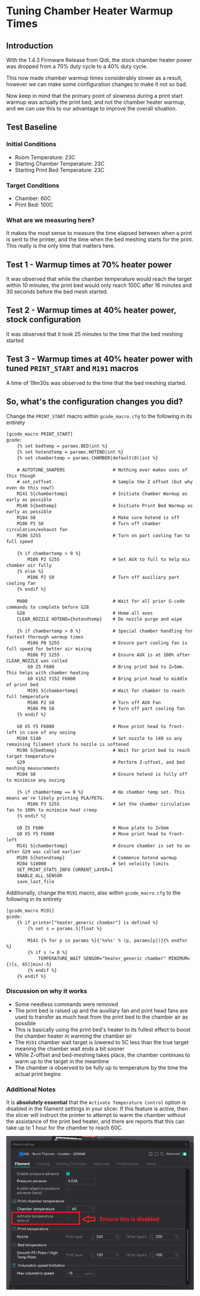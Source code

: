 # Tuning Chamber Heater Warmup Times

## Introduction

With the 1.4.3 Firmware Release from Qidi, the stock chamber heater power was dropped from a 70% duty cycle to a 40% duty cycle.

This now made chamber warmup times considerably slower as a result, however we can make some configuration changes to make it not so bad.

Now keep in mind that the primary point of slowness during a print start warmup was actually the print bed, and not the chamber heater warmup,
and we can use this to our advantage to improve the overall situation.


## Test Baseline

### Initial Conditions

- Room Temperature: 23C
- Starting Chamber Temperature: 23C
- Starting Print Bed Temperature: 23C

### Target Conditions

- Chamber: 60C
- Print Bed: 100C

### What are we measuring here?

It makes the most sense to measure the time elapsed between when a print is sent to the printer,
and the time when the bed meshing starts for the print.  This really is the only time that matters here.

## Test 1 - Warmup times at 70% heater power

It was observed that while the chamber temperature would reach the target within 10 minutes,
the print bed would only reach 100C after 16 minutes and 30 seconds before the bed mesh started.


## Test 2 - Warmup times at 40% heater power, stock configuration

It was observed that it took 25 minutes to the time that the bed meshing started


## Test 3 - Warmup times at 40% heater power with tuned `PRINT_START` and `M191` macros

A time of 19m30s was observed to the time that the bed meshing started.


## So, what's the configuration changes you did?

Change the `PRINT_START` macro within `gcode_macro.cfg` to the following in its entirety

```
[gcode_macro PRINT_START]
gcode:
    {% set bedtemp = params.BED|int %}
    {% set hotendtemp = params.HOTEND|int %}
    {% set chambertemp = params.CHAMBER|default(0)|int %}

    # AUTOTUNE_SHAPERS                  # Nothing ever makes uses of this though
    # set_zoffset                       # Sample the Z offset (but why even do this now?)
    M141 S{chambertemp}                 # Initiate Chamber Warmup as early as possible
    M140 S{bedtemp}                     # Initiate Print Bed Warmup as early as possible
    M104 S0                             # Make sure hotend is off
    M106 P3 S0                          # Turn off chamber circulation/exhaust fan
    M106 S255                           # Turn on part cooling fan to full speed

    {% if chambertemp > 0 %}
        M106 P2 S255                    # Set AUX to full to help mix chamber air fully
    {% else %}
        M106 P2 S0                      # Turn off auxiliary part cooling fan
    {% endif %}

    M400                                # Wait for all prior G-code commands to complete before G28
    G28                                 # Home all axes
    CLEAR_NOZZLE HOTEND={hotendtemp}    # Do nozzle purge and wipe

    {% if chambertemp > 0 %}            # Special chamber handling for fastest thorough warmup times
        M106 P0 S255                    # Ensure part cooling fan is full speed for better air mixing
        M106 P2 S255                    # Ensure AUX is at 100% after CLEAR_NOZZLE was called
        G0 Z5 F600                      # Bring print bed to Z=5mm.  This helps with chamber heating
        G0 X152 Y152 F6000              # Bring print head to middle of print bed
        M191 S{chambertemp}             # Wait for chamber to reach full temperature
        M106 P2 S0                      # Turn off AUX Fan
        M106 P0 S0                      # Turn off part cooling fan
    {% endif %}

    G0 X5 Y5 F6000                      # Move print head to front-left in case of any oozing
    M104 S140                           # Set nozzle to 140 so any remaining filament stuck to nozzle is softened
    M190 S{bedtemp}                     # Wait for print bed to reach target temperature
    G29                                 # Perform Z-offset, and bed meshing measurements
    M104 S0                             # Ensure hotend is fully off to minimise any oozing

    {% if chambertemp == 0 %}           # No chamber temp set. This means we're likely printing PLA/PETG.
        M106 P3 S255                    # Set the chamber circulation fan to 100% to minimise heat creep
    {% endif %}

    G0 Z5 F600                          # Move plate to Z=5mm
    G0 X5 Y5 F6000                      # Move print head to front-left
    M141 S{chambertemp}                 # Ensure chamber is set to on after G29 was called earlier
    M109 S{hotendtemp}                  # Commence hotend warmup
    M204 S10000                         # Set velocity limits
    SET_PRINT_STATS_INFO CURRENT_LAYER=1
    ENABLE_ALL_SENSOR
    save_last_file
```

Additionally, change the `M191` macro, also within `gcode_macro.cfg` to the following in its entirety

```
[gcode_macro M191]
gcode:
    {% if printer["heater_generic chamber"] is defined %}
        {% set s = params.S|float %}
    
        M141 {% for p in params %}{'%s%s' % (p, params[p])}{% endfor %}  
        {% if s != 0 %}
            TEMPERATURE_WAIT SENSOR="heater_generic chamber" MINIMUM={([s, 65]|min)-5}
        {% endif %}
    {% endif %}
```

### Discussion on why it works

- Some needless commands were removed
- The print bed is raised up and the auxiliary fan and print head fans are used to transfer as much heat from the print bed to the chamber air as possible
- This is basically using the print bed's heater to its fullest effect to boost the chamber heater in warming the chamber air
- The `M191` chamber wait target is lowered to 5C less than the true target meaning the chamber wait ends a bit sooner
- While Z-offset and bed-meshing takes place, the chamber continues to warm up to the target in the meantime
- The chamber is observed to be fully up to temperature by the time the actual print begins

### Additional Notes

It is **absolutely essential** that the `Activate Temperature Control` option is disabled in the filament settings in your slicer.
If this feature is active, then the slicer will instruct the printer to attempt to warm the chamber without the assistance of the print bed heater,
and there are reports that this can take up to 1 hour for the chamber to reach 60C.

![DISABLE THIS!](./disable-me.png "You REALLY don't want this enabled!")
